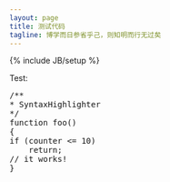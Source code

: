 ```yaml
---
layout: page
title: 测试代码
tagline: 博学而日参省乎己，则知明而行无过矣
---
```

{% include JB/setup %}


Test: 

<pre class="brush: js">
/**
* SyntaxHighlighter
*/
function foo()
{
if (counter <= 10)
    return;
// it works!
}
</pre>
